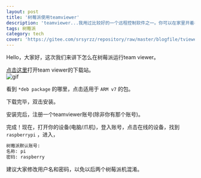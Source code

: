 ```yaml
---
layout: post
title: '树莓派使用teamviewer'
description: 'teamviewer...我用过比较好的一个远程控制软件之一。你可以在家里开着树莓派，在外远程控制树莓派！不过，小心一下你的树莓派会很热。'
tags: 树莓派
category: tech
cover: 'https://gitee.com/srsyrzz/repository/raw/master/blogfile/tviewer-rpi/1521279443148_orig.jpg'
---
```

Hello，大家好，这次我们来讲下怎么在树莓派运行team viewer。  
  
[点击这里](https://teamviewer.com/zhcn/download/linux)打开team viewer的下载站。  
![gif](https://gitee.com/srsyrzz/repository/raw/master/blogfile/tviewer-rpi/20180317-163437_orig.gif)  
  
看到 `*deb package` 的哪里，点击适用于 `ARM v7` 的包。  
  
下载完毕，双击安装。  
  
安装完后，注册一个teamviewer账号(除非你有那个账号)。  
  
完成！现在，打开你的设备(电脑/爪机)，登入账号，点击在线的设备，找到 ` raspberrypi ` ，进入，
```default
树莓派默认账号:
名称: pi
密码: raspberry
```
建议大家修改用户名和密码，以免以后两个树莓派机混淆。
